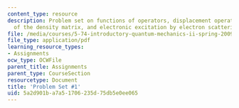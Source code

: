 ```yaml
---
content_type: resource
description: Problem set on functions of operators, displacement operators, time-development
  of the density matrix, and electronic excitation by electron scattering.
file: /media/courses/5-74-introductory-quantum-mechanics-ii-spring-2009/5a2d901ba7a51706235d75db5e0ee065_MIT5_74s09_pset01.pdf
file_type: application/pdf
learning_resource_types:
- Assignments
ocw_type: OCWFile
parent_title: Assignments
parent_type: CourseSection
resourcetype: Document
title: 'Problem Set #1'
uid: 5a2d901b-a7a5-1706-235d-75db5e0ee065
---
```

